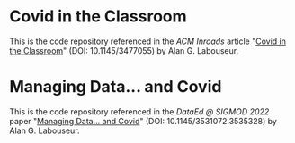# Covid in the Classroom

This is the code repository referenced in the *ACM Inroads* article "[Covid in the Classroom](https://dl.acm.org/doi/abs/10.1145/3477055)" (DOI: 10.1145/3477055) by Alan G. Labouseur.

# Managing Data... and Covid
This is the code repository referenced in the *DataEd @ SIGMOD 2022* paper "[Managing Data... and Covid](https://doi.org/10.1145/3531072.3535328)" (DOI: 10.1145/3531072.3535328) by Alan G. Labouseur.
